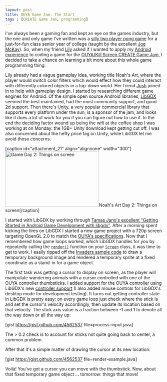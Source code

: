 ```yaml
---
layout: post
title: OUYA Game Jam: The Start
tags : [CREATE Game Jam, programming]
---
```


I've always been a gaming fan and kept an eye on the games industry, but the one and only game I've written was a [silly two player pong game][2] for a just-for-fun class senior year of college (taught by the excellent [Joe McKay][3]). So, when my friend [Lily][4] asked if I wanted to apply my [Android experience][5] to coding a game for the [OUYA/Kill Screen CREATE Game Jam][1], I decided to take a chance on learning a bit more about this whole game programming thing.

Lily already had a vague gameplay idea, working title Noah's Art, where the player would switch color filters which would effect how they could interact with differently colored objects in a top-down world. Her friend [Josh][6] joined in to help with gameplay design. I started by researching different game engines for Android. Of the simple open source Android libraries, [LibGDX][7] seemed the best maintained, had the most community support, and good 2d support. Then there's [Unity][8], a very popular commercial library that supports every platform under the sun, is a sponsor of the jam, and looks like it does a lot of work for you if you can figure out how to use it. In the end the deciding factor wound up being the wifi at the coffee shop I was working at on Monday: the 1GB+ Unity download kept getting cut off. I was also concerned about the hefty price tag on Unity, while LibGDX let me avoid those concerns.

[1]: http://killscreendaily.com/create/
[2]: http://alex.turnlav.net/pong/
[3]: http://www.joemckaystudio.com/
[4]: http://lilycheng.com/
[5]: http://www.yelp.com/yelpmobile
[6]: http://joshleejosh.com/
[7]: http://libgdx.badlogicgames.com/
[8]: http://unity3d.com/

[caption id="attachment_21" align="alignnone" width="300"]<a href="http://alexp.files.wordpress.com/2013/01/noahs_art-20130115-114149-png.jpg"><img src="http://alexp.files.wordpress.com/2013/01/noahs_art-20130115-114149-png.jpg?w=300" alt="Game Day 2: Things on screen" width="300" height="177" class="size-medium wp-image-21" /></a>Noah's Art Day 2: Things on screen[/caption]

I started with LibGDX by working through [Tamas Jano's excellent "Getting Started in Android Game Development with libgdx"][9]. After a morning spent kicking the tires on LibGDX I started a new game project with a 720p screen targeting OpenGL 2.0 to match the [OUYA's specifications][10]. Now that I remembered how game loops worked, which LibGDX handles for you by repeatedly calling the [`render()`][render] function on your [`Screen`][screen] class, it was time to get to work. I easily ripped off the [Invaders sample code][background] to draw a temporary background image and rendered a temporary sprite at a fixed coordinate as a stand-in for a game object.

[render]: http://libgdx.badlogicgames.com/nightlies/docs/api/com/badlogic/gdx/Screen.html#render(float)
[screen]: http://libgdx.badlogicgames.com/nightlies/docs/api/index.html?com/badlogic/gdx/Screen.html
[background]: https://github.com/libgdx/libgdx/blob/master/demos/invaders/gdx-invaders/src/com/badlogic/gdxinvaders/RendererGL20.java#L197
[9]: http://obviam.net/index.php/getting-started-in-android-game-development-with-libgdx-create-a-working-prototype-in-a-day-tutorial-part-1/
[10]: https://devs.ouya.tv/developers/docs/setup

The first task was getting a cursor to display on screen, as the player will manipulate wandering animals with a cursor controlled with one of the OUYA controller thumbsticks. I added support for the OUYA controller using LibGDX's new [controller support][11] (I also added mouse controls for LibGDX's desktop mode for development testing). It turns out getting controller state in LibGDX is pretty easy: on every game loop just check where the stick is and set the cursor's velocity accordingly, then update its location based on that velocity. The stick axis value is a fraction between -1 and 1 to denote all the way down or all the way up:

[gist https://gist.github.com/4562537 file=process-input.java]

The > 0.2 check is to account for sticks not quite going back to center, a common problem.

[11]: http://www.badlogicgames.com/wordpress/?p=2724

After that it's a simple matter of drawing the cursor at its new location:

[gist https://gist.github.com/4562537 file=render-example.java]

Voilà! You've got a cursor you can move with the thumbstick. Now, about that fixed temporary game object ... tomorrow: things that move!